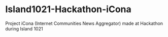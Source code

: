 # Island1021-Hackathon-iCona
Project iCona (Internet Communities News Aggregator) made at Hackathon during Island 1021
